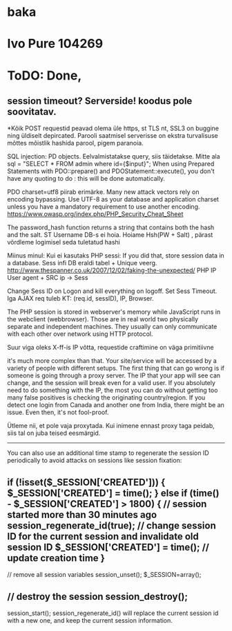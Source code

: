 # baka

# Ivo Pure 104269

# ToDO: Done,
session timeout? Serverside! koodus pole soovitatav.
---
*Kõik POST requestid peavad olema üle https, st TLS nt, SSL3 on buggine ning üldiselt depircated.
Parooli saatmisel serverisse on ekstra turvalisuse mõttes mõistlik hashida parool, pigem paranoia.

SQL injection: PD objects. Eelvalmistatakse query, siis täidetakse. Mitte ala sql = "SELECT * FROM admin where id={$input}";
When using Prepared Statements with PDO::prepare() and PDOStatement::execute(), you don't have any quoting to do : this will be done automatically.

PDO charset=utf8 piirab erimärke.
Many new attack vectors rely on encoding bypassing. Use UTF-8 as your database and application charset unless you have a mandatory requirement to use another encoding.
https://www.owasp.org/index.php/PHP_Security_Cheat_Sheet

The password_hash function returns a string that contains both the hash and the salt.
ST Username DB-s ei hoia. Hoiame Hsh(PW + Salt) , pärast võrdleme logimisel seda tuletatud hashi

Miinus minul: Kui ei kasutaks PHP sessi:  If you did that, store session data in a database. Sess infi DB eraldi tabel + Unique veerg.
http://www.thespanner.co.uk/2007/12/02/faking-the-unexpected/   PHP IP
User agent + SRC ip -> Sess

Change Sess ID on Logon and kill everything on logoff. Set Sess Timeout. 
Iga AJAX req tuleb KT: (req.id, sessID), IP, Browser.

The PHP session is stored in webserver's memory while JavaScript runs in the webclient (webbrowser). 
Those are in real world two physically separate and independent machines. They usually can only communicate with each other over network using HTTP protocol.

Suur viga oleks X-ff-is IP võtta, requestide craftimine on väga primitiivne

it's much more complex than that. Your site/service will be accessed by a variety of people with different 
setups. The first thing that can go wrong is if someone is going through a proxy server. 
The IP that your app will see can change, and the session will break even for a valid user.
If you absolutely need to do something with the IP, the most you can do without getting 
too many false positives is checking the originating country/region. If you detect one 
login from Canada and another one from India, there might be an issue. Even then, it's not fool-proof.

Ütleme nii, et pole vaja proxytada. Kui inimene ennast proxy taga peidab, siis tal on juba teised eesmärgid.

---
You can also use an additional time stamp to regenerate the session ID periodically to avoid attacks on sessions like session fixation:

if (!isset($_SESSION['CREATED'])) {
    $_SESSION['CREATED'] = time();
} else if (time() - $_SESSION['CREATED'] > 1800) {
    // session started more than 30 minutes ago
    session_regenerate_id(true);    // change session ID for the current session and invalidate old session ID
    $_SESSION['CREATED'] = time();  // update creation time
}
----
// remove all session variables
session_unset();
$_SESSION=array();

// destroy the session 
session_destroy(); 
----
session_start();
session_regenerate_id() will replace the current session id with a new one, and keep the current session information.
